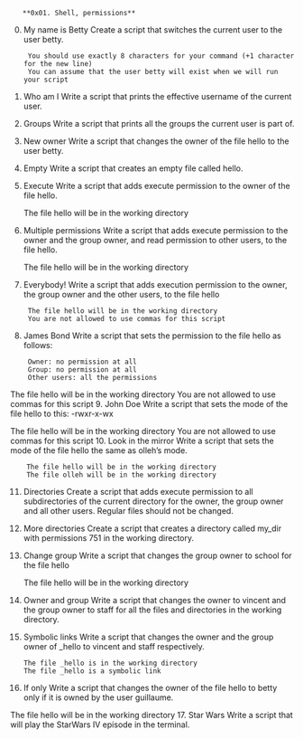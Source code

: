        **0x01. Shell, permissions**

0. My name is Betty
Create a script that switches the current user to the user betty.

        You should use exactly 8 characters for your command (+1 character for the new line)
        You can assume that the user betty will exist when we will run your script
1. Who am I
Write a script that prints the effective username of the current user.
2. Groups
Write a script that prints all the groups the current user is part of.
3. New owner
Write a script that changes the owner of the file hello to the user betty.
4. Empty
Write a script that creates an empty file called hello.
5. Execute
Write a script that adds execute permission to the owner of the file hello.

    The file hello will be in the working directory
6. Multiple permissions
Write a script that adds execute permission to the owner and the group owner, and read permission to other users, to the file hello.

    The file hello will be in the working directory
7. Everybody!
Write a script that adds execution permission to the owner, the group owner and the other users, to the file hello

        The file hello will be in the working directory
        You are not allowed to use commas for this script
8. James Bond
Write a script that sets the permission to the file hello as follows:

        Owner: no permission at all
        Group: no permission at all
        Other users: all the permissions

The file hello will be in the working directory You are not allowed to use commas for this script
9. John Doe
Write a script that sets the mode of the file hello to this: -rwxr-x-wx

The file hello will be in the working directory
You are not allowed to use commas for this script
10. Look in the mirror
Write a script that sets the mode of the file hello the same as olleh’s mode.

        The file hello will be in the working directory
        The file olleh will be in the working directory
11. Directories
Create a script that adds execute permission to all subdirectories of the current directory for the owner, the group owner and all other users. Regular files should not be changed.
12. More directories
Create a script that creates a directory called my_dir with permissions 751 in the working directory.
13. Change group
Write a script that changes the group owner to school for the file hello

    The file hello will be in the working directory

14. Owner and group
Write a script that changes the owner to vincent and the group owner to staff for all the files and directories in the working directory.
15. Symbolic links
Write a script that changes the owner and the group owner of _hello to vincent and staff respectively.

        The file _hello is in the working directory
        The file _hello is a symbolic link
16. If only
Write a script that changes the owner of the file hello to betty only if it is owned by the user guillaume.

The file hello will be in the working directory
17. Star Wars
Write a script that will play the StarWars IV episode in the terminal.
